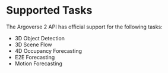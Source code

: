 # Supported Tasks

The Argoverse 2 API has official support for the following tasks:

- 3D Object Detection
- 3D Scene Flow
- 4D Occupancy Forecasting
- E2E Forecasting
- Motion Forecasting
